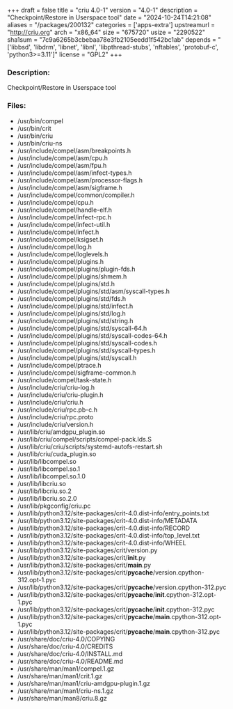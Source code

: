 +++
draft = false
title = "criu 4.0-1"
version = "4.0-1"
description = "Checkpoint/Restore in Userspace tool"
date = "2024-10-24T14:21:08"
aliases = "/packages/200132"
categories = ['apps-extra']
upstreamurl = "http://criu.org"
arch = "x86_64"
size = "675720"
usize = "2290522"
sha1sum = "7c9a6265b3cbebaa78e3fb2105eedd1f542bc1ab"
depends = "['libbsd', 'libdrm', 'libnet', 'libnl', 'libpthread-stubs', 'nftables', 'protobuf-c', 'python3>=3.11']"
license = "GPL2"
+++
### Description: 
Checkpoint/Restore in Userspace tool

### Files: 
* /usr/bin/compel
* /usr/bin/crit
* /usr/bin/criu
* /usr/bin/criu-ns
* /usr/include/compel/asm/breakpoints.h
* /usr/include/compel/asm/cpu.h
* /usr/include/compel/asm/fpu.h
* /usr/include/compel/asm/infect-types.h
* /usr/include/compel/asm/processor-flags.h
* /usr/include/compel/asm/sigframe.h
* /usr/include/compel/common/compiler.h
* /usr/include/compel/cpu.h
* /usr/include/compel/handle-elf.h
* /usr/include/compel/infect-rpc.h
* /usr/include/compel/infect-util.h
* /usr/include/compel/infect.h
* /usr/include/compel/ksigset.h
* /usr/include/compel/log.h
* /usr/include/compel/loglevels.h
* /usr/include/compel/plugins.h
* /usr/include/compel/plugins/plugin-fds.h
* /usr/include/compel/plugins/shmem.h
* /usr/include/compel/plugins/std.h
* /usr/include/compel/plugins/std/asm/syscall-types.h
* /usr/include/compel/plugins/std/fds.h
* /usr/include/compel/plugins/std/infect.h
* /usr/include/compel/plugins/std/log.h
* /usr/include/compel/plugins/std/string.h
* /usr/include/compel/plugins/std/syscall-64.h
* /usr/include/compel/plugins/std/syscall-codes-64.h
* /usr/include/compel/plugins/std/syscall-codes.h
* /usr/include/compel/plugins/std/syscall-types.h
* /usr/include/compel/plugins/std/syscall.h
* /usr/include/compel/ptrace.h
* /usr/include/compel/sigframe-common.h
* /usr/include/compel/task-state.h
* /usr/include/criu/criu-log.h
* /usr/include/criu/criu-plugin.h
* /usr/include/criu/criu.h
* /usr/include/criu/rpc.pb-c.h
* /usr/include/criu/rpc.proto
* /usr/include/criu/version.h
* /usr/lib/criu/amdgpu_plugin.so
* /usr/lib/criu/compel/scripts/compel-pack.lds.S
* /usr/lib/criu/criu/scripts/systemd-autofs-restart.sh
* /usr/lib/criu/cuda_plugin.so
* /usr/lib/libcompel.so
* /usr/lib/libcompel.so.1
* /usr/lib/libcompel.so.1.0
* /usr/lib/libcriu.so
* /usr/lib/libcriu.so.2
* /usr/lib/libcriu.so.2.0
* /usr/lib/pkgconfig/criu.pc
* /usr/lib/python3.12/site-packages/crit-4.0.dist-info/entry_points.txt
* /usr/lib/python3.12/site-packages/crit-4.0.dist-info/METADATA
* /usr/lib/python3.12/site-packages/crit-4.0.dist-info/RECORD
* /usr/lib/python3.12/site-packages/crit-4.0.dist-info/top_level.txt
* /usr/lib/python3.12/site-packages/crit-4.0.dist-info/WHEEL
* /usr/lib/python3.12/site-packages/crit/version.py
* /usr/lib/python3.12/site-packages/crit/__init__.py
* /usr/lib/python3.12/site-packages/crit/__main__.py
* /usr/lib/python3.12/site-packages/crit/__pycache__/version.cpython-312.opt-1.pyc
* /usr/lib/python3.12/site-packages/crit/__pycache__/version.cpython-312.pyc
* /usr/lib/python3.12/site-packages/crit/__pycache__/__init__.cpython-312.opt-1.pyc
* /usr/lib/python3.12/site-packages/crit/__pycache__/__init__.cpython-312.pyc
* /usr/lib/python3.12/site-packages/crit/__pycache__/__main__.cpython-312.opt-1.pyc
* /usr/lib/python3.12/site-packages/crit/__pycache__/__main__.cpython-312.pyc
* /usr/share/doc/criu-4.0/COPYING
* /usr/share/doc/criu-4.0/CREDITS
* /usr/share/doc/criu-4.0/INSTALL.md
* /usr/share/doc/criu-4.0/README.md
* /usr/share/man/man1/compel.1.gz
* /usr/share/man/man1/crit.1.gz
* /usr/share/man/man1/criu-amdgpu-plugin.1.gz
* /usr/share/man/man1/criu-ns.1.gz
* /usr/share/man/man8/criu.8.gz

